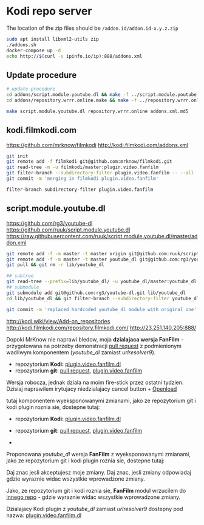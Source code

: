 # Kodi repo server

The location of the zip files should be `/addon.id/addon.id-x.y.z.zip`

```bash
sudo apt install libxml2-utils zip
./addons.sh
docker-compose up -d
echo http://$(curl -s ipinfo.io/ip):888/addons.xml
```

## Update procedure
```bash
# update procedure
cd addons/script.module.youtube.dl && make -f ../script.module.youtube.dl.make
cd addons/repository.wrrr.online.make && make -f ../repository.wrrr.online.make

make script.module.youtube.dl repository.wrrr.online addons.xml.md5
```

## kodi.filmkodi.com

https://github.com/mrknow/filmkodi
http://kodi.filmkodi.com/addons.xml

```bash
git init
git remote add -f filmkodi git@github.com:mrknow/filmkodi.git
git read-tree -m -u filmkodi/master:plugin.video.fanfilm
git filter-branch --subdirectory-filter plugin.video.fanfilm -- --all
git commit -m 'merging in filmkodi plugin.video.fanfilm'

filter-branch subdirectory-filter plugin.video.fanfilm
```

## script.module.youtube.dl

https://github.com/rg3/youtube-dl
https://github.com/ruuk/script.module.youtube.dl
https://raw.githubusercontent.com/ruuk/script.module.youtube.dl/master/addon.xml

```bash
git remote add -f -m master -t master origin git@github.com:ruuk/script.module.youtube.dl.git
git remote add -f -m master -t master youtube_dl git@github.com:rg3/youtube-dl.git
git pull && git rm -r lib/youtube_dl

## subtree
git read-tree --prefix=lib/youtube_dl/ -u youtube_dl/master:youtube_dl
## submodule
git submodule add git@github.com:rg3/youtube-dl.git lib/youtube_dl
cd lib/youtube_dl && git filter-branch --subdirectory-filter youtube_dl -- --all

git commit -m 'replaced hardcoded youtube_dl module with original one'
```
http://kodi.wiki/view/Add-on_repositories
http://kodi.filmkodi.com/repository.filmkodi.com/
http://23.251.140.205:888/

Dopoki MrKnow nie naprawi bledow, moja **dzialajaca wersja FanFilm** - przygotowana na potrzeby demonstracji [pull request](https://github.com/mrknow/filmkodi/pull/779) z podmienionym wadliwym komponentem (_youtube_dl_ zamiast  _urlresolver9_).
- repozytorium **Kodi:** [plugin.video.fanfilm.dl](http://kodi.wrrr.online:888/addons.xml)
- repozytorium **git**: [pull request](https://github.com/mrknow/filmkodi/pull/779), [plugin.video.fanfilm](https://github.com/gallna/plugin.video.fanfilm)

Wersja robocza, jednak dziala na moim fire-stick przez ostatni tydzien. Dzisiaj naprawilem irytujacy niedzialajacy cancel button + [Openload](https://github.com/rg3/youtube-dl/issues/10408)

tutaj
komponentem   wyeksponowanymi zmianami, jako ze repozytorium git i kodi plugin roznia sie, dostepne tutaj:
- repozytorium **Kodi:** [plugin.video.fanfilm.dl](http://kodi.wrrr.online:888/addons.xml)
- repozytorium **git**: [pull request](https://github.com/mrknow/filmkodi/pull/779), [plugin.video.fanfilm](https://github.com/gallna/plugin.video.fanfilm)

-
Proponowana _youtube_dl_ wersja **FanFilm** z wyeksponowanymi zmianami, jako ze repozytorium git i kodi plugin roznia sie, dostepne tutaj:


Daj znac jesli akceptujesz moje zmiany.
Daj znac, jesli zmiany odpowiadaj
gdzie wyraznie widac wszystkie wprowadzone zmiany.


Jako, ze repozytorium git i kodi roznia sie, **FanFilm** modul wrzucilem do [innego repo](https://github.com/gallna/plugin.video.fanfilm) - gdzie wyraznie widac wszystkie wprowadzone zmiany.

Dzialajacy Kodi plugin z _youtube_dl_ zamiast _urlresolver9_ dostepny pod nazwa:
[plugin.video.fanfilm.dl](http://kodi.wrrr.online:888/addons.xml)
